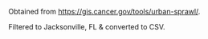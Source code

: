 Obtained from https://gis.cancer.gov/tools/urban-sprawl/.

Filtered to Jacksonville, FL & converted to CSV.
